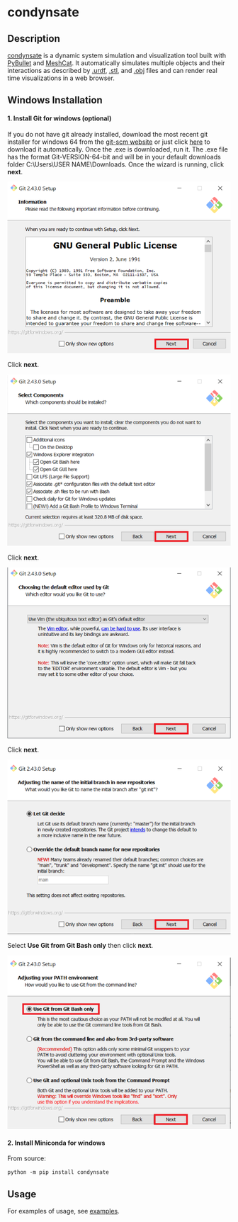 # condynsate

## Description

 [condynsate](https://github.com/GrayKS3248/condynsate) is a dynamic system simulation and visualization tool built with [PyBullet](https://pybullet.org/wordpress/) and [MeshCat](https://github.com/meshcat-dev/meshcat-python). It automatically simulates multiple objects and their interactions as described by [.urdf](http://wiki.ros.org/urdf), [.stl](https://en.wikipedia.org/wiki/STL_(file_format)), and [.obj](https://en.wikipedia.org/wiki/Wavefront_.obj_file) files and can render real time visualizations in a web browser.

## Windows Installation
#### 1. Install Git for windows (optional)
If you do not have git already installed, download the most recent git installer for windows 64 from the [git-scm website](https://git-scm.com/download/win) or just click [here](https://github.com/git-for-windows/git/releases/download/v2.43.0.windows.1/Git-2.43.0-64-bit.exe) to download it automatically. Once the .exe is downloaded, run it. The .exe file has the format Git-VERSION-64-bit and will be in your default downloads folder C:\Users\USER NAME\Downloads. Once the wizard is running, click **next**.

![alt text](https://github.com/GrayKS3248/condynsate/blob/main/images/git_1.png?raw=true)

Click **next**.

![alt text](https://github.com/GrayKS3248/condynsate/blob/main/images/git_2.png?raw=true)

Click **next**.

![alt text](https://github.com/GrayKS3248/condynsate/blob/main/images/git_3.png?raw=true)

Click **next**.

![alt text](https://github.com/GrayKS3248/condynsate/blob/main/images/git_4.png?raw=true)

Select **Use Git from Git Bash only** then click **next**.

![alt text](https://github.com/GrayKS3248/condynsate/blob/main/images/git_5.png?raw=true)

#### 2. Install Miniconda for windows

From source:

```
python -m pip install condynsate
```

## Usage

For examples of usage, see [examples](https://github.com/GrayKS3248/condynsate/tree/main/examples).